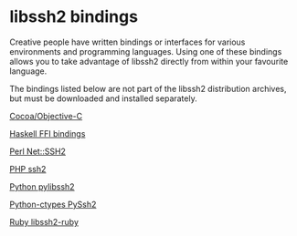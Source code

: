 <!--
Copyright (C) The libssh2 project and its contributors.

SPDX-License-Identifier: BSD-3-Clause
-->

libssh2 bindings
================

Creative people have written bindings or interfaces for various environments
and programming languages. Using one of these bindings allows you to take
advantage of libssh2 directly from within your favourite language.

The bindings listed below are not part of the libssh2 distribution archives,
but must be downloaded and installed separately.

<!-- markdown-link-check-disable -->

[Cocoa/Objective-C](https://github.com/karelia/libssh2_sftp-Cocoa-wrapper)

[Haskell FFI bindings](https://hackage.haskell.org/package/libssh2)

[Perl Net::SSH2](https://metacpan.org/pod/Net::SSH2)

[PHP ssh2](https://pecl.php.net/package/ssh2)

[Python pylibssh2](https://pypi.python.org/pypi/pylibssh2)

[Python-ctypes PySsh2](https://github.com/gellule/PySsh2)

[Ruby libssh2-ruby](https://github.com/mitchellh/libssh2-ruby)
